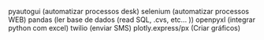 pyautogui (automatizar processos desk)
selenium (automatizar processos WEB)
pandas (ler base de dados (read SQL, .cvs, etc... ))
openpyxl (integrar python com excel)
twilio (enviar SMS)
plotly.express/px (Criar gráficos)
